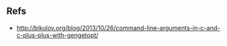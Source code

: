 
## Refs
* <http://bikulov.org/blog/2013/10/26/command-line-arguments-in-c-and-c-plus-plus-with-gengetopt/>
